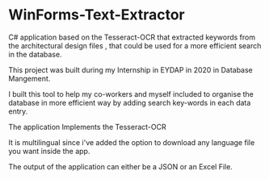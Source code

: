 # WinForms-Text-Extractor
C# application based on the Tesseract-OCR that extracted keywords from the architectural design files , that could be used for a more efficient search in the database.

This project was built during my Internship in EYDAP in 2020 in Database Mangement.

I built this tool to help my co-workers and myself included to organise the database in more efficient way by adding search key-words in each data entry.

The application Implements the Tesseract-OCR

It is multilingual since i've added the option to download any language file you want inside the app.

The output of the application can either be a JSON or an Excel File.
